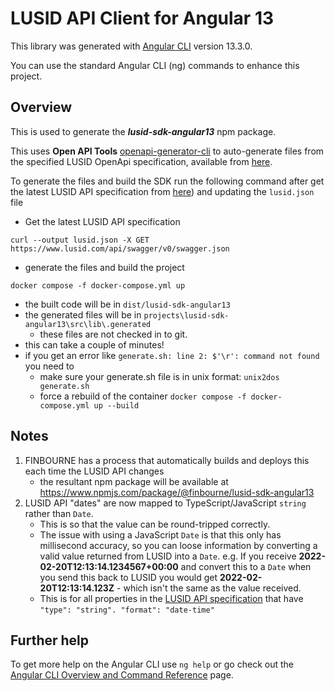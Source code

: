 # LUSID API Client for Angular 13

This library was generated with [Angular CLI](https://github.com/angular/angular-cli) version 13.3.0.

You can use the standard Angular CLI (ng) commands to enhance this project.

## Overview

This is used to generate the ***lusid-sdk-angular13*** npm package.

This uses **Open API Tools** [openapi-generator-cli](https://github.com/OpenAPITools/openapi-generator) to auto-generate files from the specified LUSID OpenApi specification, available from 
[here](https://www.lusid.com/api/swagger/index.html).

To generate the files and build the SDK run the following command after get the latest LUSID API specification from [here](https://www.lusid.com/api/swagger/v0/swagger.json)) and updating the `lusid.json` file
* Get the latest LUSID API specification
```
curl --output lusid.json -X GET https://www.lusid.com/api/swagger/v0/swagger.json
```
* generate the files and build the project
```
docker compose -f docker-compose.yml up
```
* the built code will be in `dist/lusid-sdk-angular13`
* the generated files will be in `projects\lusid-sdk-angular13\src\lib\.generated`
    * these files are not checked in to git.
* this can take a couple of minutes!
* if you get an error like `generate.sh: line 2: $'\r': command not found` you need to
    * make sure your generate.sh file is in unix format: `unix2dos generate.sh`
    * force a rebuild of the container `docker compose -f docker-compose.yml up --build`

## Notes
1. FINBOURNE has a process that automatically builds and deploys this each time the LUSID API changes
    * the resultant npm package will be available at https://www.npmjs.com/package/@finbourne/lusid-sdk-angular13
1. LUSID API "dates" are now mapped to TypeScript/JavaScript `string` rather than `Date`. 
    * This is so that the value can be round-tripped correctly.
    * The issue with using a JavaScript `Date` is that this only has millisecond accuracy, so you can loose information by converting a valid value returned from LUSID into a `Date`. e.g. If you receive **2022-02-20T12:13:14.1234567+00:00** and convert this to a `Date` when you  send this back to LUSID you would get **2022-02-20T12:13:14.123Z** - which isn't the same as the value received.
    * This is for all properties in the [LUSID API specification](https://www.lusid.com/api/swagger/v0/swagger.json) that have `"type": "string". "format": "date-time"`

## Further help

To get more help on the Angular CLI use `ng help` or go check out the [Angular CLI Overview and Command Reference](https://angular.io/cli) page.

